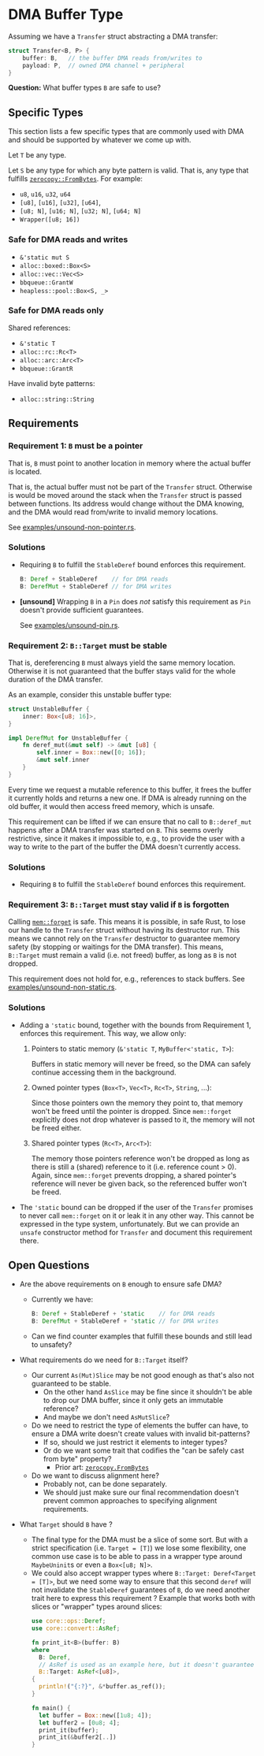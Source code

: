 # DMA Buffer Type

Assuming we have a `Transfer` struct abstracting a DMA transfer:

```rust
struct Transfer<B, P> {
    buffer: B,   // the buffer DMA reads from/writes to
    payload: P,  // owned DMA channel + peripheral
}
```

**Question:** What buffer types `B` are safe to use?


## Specific Types

This section lists a few specific types that are commonly used with DMA and
should be supported by whatever we come up with.

Let `T` be any type.

Let `S` be any type for which any byte pattern is valid. That is, any type
that fulfills [`zerocopy::FromBytes`]. For example:

- `u8`, `u16`, `u32`, `u64`
- `[u8]`, `[u16]`, `[u32]`, `[u64]`,
- `[u8; N]`, `[u16; N]`, `[u32; N]`, `[u64; N]`
- `Wrapper([u8; 16])`

### Safe for DMA reads and writes

- `&'static mut S`
- `alloc::boxed::Box<S>`
- `alloc::vec::Vec<S>`
- `bbqueue::GrantW`
- `heapless::pool::Box<S, _>`

### Safe for DMA reads only

Shared references:

- `&'static T`
- `alloc::rc::Rc<T>`
- `alloc::arc::Arc<T>`
- `bbqueue::GrantR`

Have invalid byte patterns:

- `alloc::string::String`


[`zerocopy::FromBytes`]: https://docs.rs/zerocopy/0.3.0/zerocopy/trait.FromBytes.html


## Requirements

### Requirement 1: `B` must be a pointer

That is, `B` must point to another location in memory where the actual
buffer is located.

That is, the actual buffer must not be part of the `Transfer` struct.
Otherwise is would be moved around the stack when the `Transfer` struct
is passed between functions. Its address would change without the DMA
knowing, and the DMA would read from/write to invalid memory locations.

See [examples/unsound-non-pointer.rs].

### Solutions

- Requiring `B` to fulfill the `StableDeref` bound enforces this requirement.

  ```rust
  B: Deref + StableDeref    // for DMA reads
  B: DerefMut + StableDeref // for DMA writes
  ```

- **[unsound]** Wrapping `B` in a `Pin` does *not* satisfy this requirement as
  `Pin` doesn't provide sufficient guarantees.

  See [examples/unsound-pin.rs].


### Requirement 2: `B::Target` must be stable

That is, dereferencing `B` must always yield the same memory location.
Otherwise it is not guaranteed that the buffer stays valid for the whole
duration of the DMA transfer.

As an example, consider this unstable buffer type:

```rust
struct UnstableBuffer {
    inner: Box<[u8; 16]>,
}

impl DerefMut for UnstableBuffer {
    fn deref_mut(&mut self) -> &mut [u8] {
        self.inner = Box::new([0; 16]);
        &mut self.inner
    }
}
```

Every time we request a mutable reference to this buffer, it frees the
buffer it currently holds and returns a new one. If DMA is already running
on the old buffer, it would then access freed memory, which is unsafe.

This requirement can be lifted if we can ensure that no call to `B::deref_mut`
happens after a DMA transfer was started on `B`. This seems overly restrictive,
since it makes it impossible to, e.g., to provide the user with a way to write
to the part of the buffer the DMA doesn't currently access.

### Solutions

- Requiring `B` to fulfill the `StableDeref` bound enforces this requirement.


### Requirement 3: `B::Target` must stay valid if `B` is forgotten

Calling [`mem::forget`] is safe. This means it is possible, in safe Rust, to
lose our handle to the `Transfer` struct without having its destructor run.
This means we cannot rely on the `Transfer` destructor to guarantee memory
safety (by stopping or waitings for the DMA transfer). This means, `B::Target`
must remain a valid (i.e. not freed) buffer, as long as `B` is not dropped.

This requirement does not hold for, e.g., references to stack buffers.
See [examples/unsound-non-static.rs].

### Solutions

- Adding a `'static` bound, together with the bounds from Requirement 1,
  enforces this requirement. This way, we allow only:

  1. Pointers to static memory (`&'static T`, `MyBuffer<'static, T>`):

     Buffers in static memory will never be freed, so the DMA can safely
     continue accessing them in the background.

  2. Owned pointer types (`Box<T>`, `Vec<T>`, `Rc<T>`, `String`, ...):

     Since those pointers own the memory they point to, that memory won't
     be freed until the pointer is dropped. Since `mem::forget` explicitly
     does not drop whatever is passed to it, the memory will not be freed
     either.

  3. Shared pointer types (`Rc<T>`, `Arc<T>`):

     The memory those pointers reference won't be dropped as long as there
     is still a (shared) reference to it (i.e. reference count > 0). Again,
     since `mem::forget` prevents dropping, a shared pointer's reference
     will never be given back, so the referenced buffer won't be freed.

- The `'static` bound can be dropped if the user of the `Transfer` promises
  to never call `mem::forget` on it or leak it in any other way. This cannot
  be expressed in the type system, unfortunately. But we can provide an `unsafe` constructor method for `Transfer` and document this requirement there.

[`mem::forget`]: https://doc.rust-lang.org/core/mem/fn.forget.html
[examples/unsound-non-pointer.rs]: examples/unsound-non-pointer.rs
[examples/unsound-non-static.rs]: examples/unsound-non-static.rs
[examples/unsound-pin.rs]: examples/unsound-pin.rs


## Open Questions

- Are the above requirements on `B` enough to ensure safe DMA?
  - Currently we have:

    ```rust
    B: Deref + StableDeref + 'static    // for DMA reads
    B: DerefMut + StableDeref + 'static // for DMA writes
    ```
  - Can we find counter examples that fulfill these bounds and still lead
    to unsafety?

- What requirements do we need for `B::Target` itself?
  - Our current `As(Mut)Slice` may be not good enough as that's also not
    guaranteed to be stable.
    - On the other hand `AsSlice` may be fine since it shouldn't be able to
      drop our DMA buffer, since it only gets an immutable reference?
    - And maybe we don't need `AsMutSlice`?
  - Do we need to restrict the type of elements the buffer can have, to
    ensure a DMA write doesn't create values with invalid bit-patterns?
    - If so, should we just restrict it elements to integer types?
    - Or do we want some trait that codifies the "can be safely cast from
      byte" property?
        - Prior art: [`zerocopy.FromBytes`](https://docs.rs/zerocopy/0.3.0/zerocopy/trait.FromBytes.html)
  - Do we want to discuss alignment here?
    - Probably not, can be done separately.
    - We should just make sure our final recommendation doesn't prevent
      common approaches to specifying alignment requirements.

- What `Target` should `B` have ?
  - The final type for the DMA must be a slice of some sort. But with a strict specification (i.e. `Target = [T]`) we lose some flexibility, one common use case is to be able to pass in a wrapper type around `MaybeUninit`s or even a `Box<[u8; N]>`.
  - We could also accept wrapper types where `B::Target: Deref<Target = [T]>`, but we need some way to ensure that this second `deref` will not invalidate the `StableDeref` guarantees of `B`, do we need another trait here to express this requirement ? Example that works both with slices or "wrapper" types around slices:
    ```rust
    use core::ops::Deref;
    use core::convert::AsRef;

    fn print_it<B>(buffer: B)
    where
      B: Deref,
      // AsRef is used as an example here, but it doesn't guarantee our requirements
      B::Target: AsRef<[u8]>,
    {
      println!("{:?}", &*buffer.as_ref());
    }

    fn main() {
      let buffer = Box::new([1u8; 4]);
      let buffer2 = [0u8; 4];
      print_it(buffer);
      print_it(&buffer2[..])
    }
    ```
